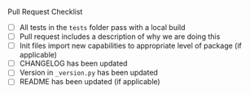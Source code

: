 Pull Request Checklist
 - [ ] All tests in the `tests` folder pass with a local build
 - [ ] Pull request includes a description of why we are doing this
 - [ ] Init files import new capabilities to appropriate level of package (if applicable)
 - [ ] CHANGELOG has been updated
 - [ ] Version in `_version.py` has been updated
 - [ ] README has been updated (if applicable)
